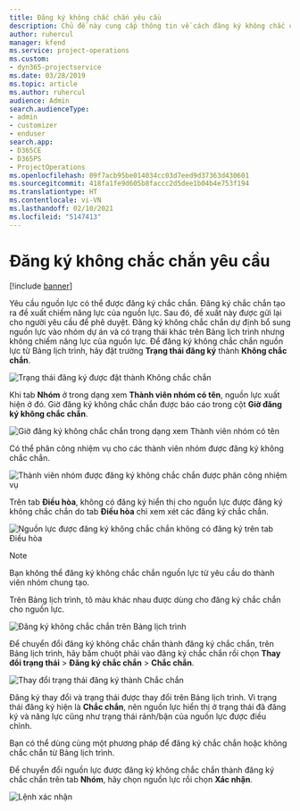 ```yaml
---
title: Đăng ký không chắc chắn yêu cầu
description: Chủ đề này cung cấp thông tin về cách đăng ký không chắc chắn yêu cầu.
author: ruhercul
manager: kfend
ms.service: project-operations
ms.custom:
- dyn365-projectservice
ms.date: 03/28/2019
ms.topic: article
ms.author: ruhercul
audience: Admin
search.audienceType:
- admin
- customizer
- enduser
search.app:
- D365CE
- D365PS
- ProjectOperations
ms.openlocfilehash: 09f7acb95be014034cc03d7eed9d37363d430601
ms.sourcegitcommit: 418fa1fe9d605b8faccc2d5dee1b04b4e753f194
ms.translationtype: HT
ms.contentlocale: vi-VN
ms.lasthandoff: 02/10/2021
ms.locfileid: "5147413"
---
```

# <a name="soft-book-requirements"></a>Đăng ký không chắc chắn yêu cầu

[!include [banner](../includes/psa-now-project-operations.md)]

Yêu cầu nguồn lực có thể được đăng ký chắc chắn. Đăng ký chắc chắn tạo ra đề xuất chiếm năng lực của nguồn lực. Sau đó, đề xuất này được gửi lại cho người yêu cầu để phê duyệt. Đăng ký không chắc chắn dự định bổ sung nguồn lực vào nhóm dự án và có trạng thái khác trên Bảng lịch trình nhưng không chiếm năng lực của nguồn lực. Để đăng ký không chắc chắn nguồn lực từ Bảng lịch trình, hãy đặt trường **Trạng thái đăng ký** thành **Không chắc chắn**.

![Trạng thái đăng ký được đặt thành Không chắc chắn](media/Resource-Management-image77.png)

Khi tab **Nhóm** ở trong dạng xem **Thành viên nhóm có tên**, nguồn lực xuất hiện ở đó. Giờ đăng ký không chắc chắn được báo cáo trong cột **Giờ đăng ký không chắc chắn**.

![Giờ đăng ký không chắc chắn trong dạng xem Thành viên nhóm có tên](media/Resource-Management-image78.png)

Có thể phân công nhiệm vụ cho các thành viên nhóm được đăng ký không chắc chắn.

![Thành viên nhóm được đăng ký không chắc chắn được phân công nhiệm vụ](media/Resource-Management-image79.png)

Trên tab **Điều hòa**, không có đăng ký hiển thị cho nguồn lực được đăng ký không chắc chắn do tab **Điều hòa** chỉ xem xét các đăng ký chắc chắn.

![Nguồn lực được đăng ký không chắc chắn không có đăng ký trên tab Điều hòa](media/Resource-Management-image80.png)

> [!NOTE]
> Bạn không thể đăng ký không chắc chắn nguồn lực từ yêu cầu do thành viên nhóm chung tạo.

Trên Bảng lịch trình, tô màu khác nhau được dùng cho đăng ký chắc chắn cho nguồn lực.

![Đăng ký không chắc chắn trên Bảng lịch trình](media/Resource-Management-image81.png)

Để chuyển đổi đăng ký không chắc chắn thành đăng ký chắc chắn, trên Bảng lịch trình, hãy bấm chuột phải vào đăng ký chắc chắn rồi chọn **Thay đổi trạng thái** \> **Đăng ký chắc chắn** \> **Chắc chắn**.

![Thay đổi trạng thái đăng ký thành Chắc chắn](media/Resource-Management-image82.png)

Đăng ký thay đổi và trạng thái được thay đổi trên Bảng lịch trình. Vì trạng thái đăng ký hiện là **Chắc chắn**, nên nguồn lực hiển thị ở trạng thái đã đăng ký và năng lực cũng như trạng thái rảnh/bận của nguồn lực được điều chỉnh.

Bạn có thể dùng cùng một phương pháp để đăng ký chắc chắn hoặc không chắc chắn từ Bảng lịch trình.

Để chuyển đổi nguồn lực được đăng ký không chắc chắn thành đăng ký chắc chắn trên tab **Nhóm**, hãy chọn nguồn lực rồi chọn **Xác nhận**.

![Lệnh xác nhận](media/Resource-Management-image83.png)

